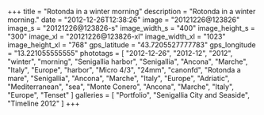 +++
title = "Rotonda in a winter morning"
description = "Rotonda in a winter morning."
date = "2012-12-26T12:38:26"
image = "20121226@123826"
image_s = "20121226@123826-s"
image_width_s = "400"
image_height_s = "300"
image_xl = "20121226@123826-xl"
image_width_xl = "1023"
image_height_xl = "768"
gps_latitude = "43.7205527777783"
gps_longitude = "13.221055555555"
phototags = [ "2012-12-26", "2012-12", "2012", "winter", "morning", "Senigallia harbor", "Senigallia", "Ancona", "Marche", "Italy", "Europe", "harbor", "Micro 4/3", "24mm", "canonfd", "Rotonda a mare", "Senigallia", "Ancona", "Marche", "Italy", "Europe", "Adriatic", "Mediterranean", "sea", "Monte Conero", "Ancona", "Marche", "Italy", "Europe", "Tenset" ]
galleries = [ "Portfolio", "Senigallia City and Seaside", "Timeline 2012" ]
+++
